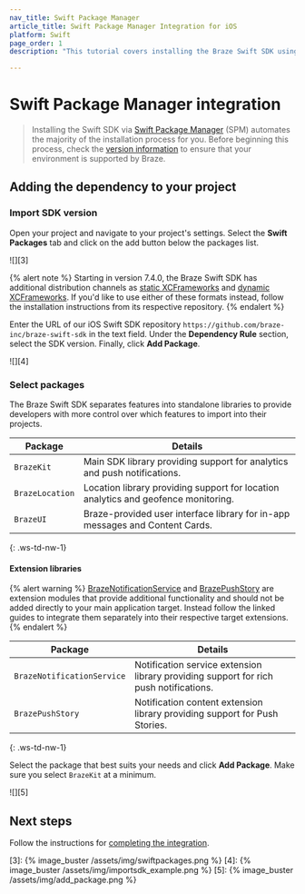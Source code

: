 ```yaml
---
nav_title: Swift Package Manager
article_title: Swift Package Manager Integration for iOS
platform: Swift
page_order: 1
description: "This tutorial covers installing the Braze Swift SDK using Swift Package Manager for iOS."

---
```


# Swift Package Manager integration

> Installing the Swift SDK via [Swift Package Manager][1] (SPM) automates the majority of the installation process for you. Before beginning this process, check the [version information][2] to ensure that your environment is supported by Braze.

## Adding the dependency to your project

### Import SDK version

Open your project and navigate to your project's settings. Select the **Swift Packages** tab and click on the <i class="fas fa-plus"></i> add button below the packages list.

![][3]

{% alert note %}
Starting in version 7.4.0, the Braze Swift SDK has additional distribution channels as [static XCFrameworks](https://github.com/braze-inc/braze-swift-sdk-prebuilt-static) and [dynamic XCFrameworks](https://github.com/braze-inc/braze-swift-sdk-prebuilt-dynamic). If you'd like to use either of these formats instead, follow the installation instructions from its respective repository.
{% endalert %}

Enter the URL of our iOS Swift SDK repository `https://github.com/braze-inc/braze-swift-sdk` in the text field. Under the **Dependency Rule** section, select the SDK version. Finally, click **Add Package**.

![][4]

### Select packages

The Braze Swift SDK separates features into standalone libraries to provide developers with more control over which features to import into their projects.

| Package | Details |
| ------- | ------- |
| `BrazeKit` | Main SDK library providing support for analytics and push notifications. |
| `BrazeLocation` | Location library providing support for location analytics and geofence monitoring. |
| `BrazeUI` | Braze-provided user interface library for in-app messages and Content Cards. |
{: .ws-td-nw-1}

#### Extension libraries

{% alert warning %}
[BrazeNotificationService](https://braze-inc.github.io/braze-swift-sdk/tutorials/braze/b2-rich-push-notifications) and [BrazePushStory](https://braze-inc.github.io/braze-swift-sdk/tutorials/braze/b3-push-stories) are extension modules that provide additional functionality and should not be added directly to your main application target. Instead follow the linked guides to integrate them separately into their respective target extensions.
{% endalert %}

| Package | Details |
| ------- | ------- |
| `BrazeNotificationService` | Notification service extension library providing support for rich push notifications. |
| `BrazePushStory` | Notification content extension library providing support for Push Stories. |
{: .ws-td-nw-1}

 Select the package that best suits your needs and click **Add Package**. Make sure you select `BrazeKit` at a minimum.

![][5]

## Next steps

Follow the instructions for [completing the integration]({{site.baseurl}}/developer_guide/platform_integration_guides/swift/initial_sdk_setup/completing_integration/).

[1]: https://swift.org/package-manager/
[2]: https://github.com/braze-inc/braze-swift-sdk#version-information
[3]: {% image_buster /assets/img/swiftpackages.png %}
[4]: {% image_buster /assets/img/importsdk_example.png %}
[5]: {% image_buster /assets/img/add_package.png %}
